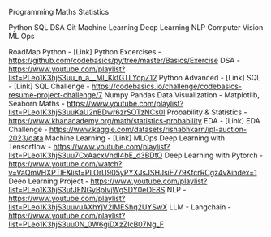 Programming
Maths 
Statistics

Python
SQL
DSA
Git
Machine Learning
Deep Learning
NLP
Computer Vision
ML Ops

RoadMap 
Python - [Link]
Python Excercises - https://github.com/codebasics/py/tree/master/Basics/Exercise
DSA - https://www.youtube.com/playlist?list=PLeo1K3hjS3uu_n_a__MI_KktGTLYopZ12
Python Advanced - [Link]
SQL - [Link]
SQL Challenge - https://codebasics.io/challenge/codebasics-resume-project-challenge/7
Numpy
Pandas
Data Visualization - Matplotlib, Seaborn
Maths - https://www.youtube.com/playlist?list=PLeo1K3hjS3uuKaU2nBDwr6zrSOTzNCs0l
Probability & Statistics - https://www.khanacademy.org/math/statistics-probability
EDA - [Link]
EDA Challenge - https://www.kaggle.com/datasets/rishabhkarn/ipl-auction-2023/data
Machine Learning - [Link]
MLOps
Deep Learning with Tensorflow - https://www.youtube.com/playlist?list=PLeo1K3hjS3uu7CxAacxVndI4bE_o3BDtO
Deep Learning with Pytorch - https://www.youtube.com/watch?v=VaQmVHXPTlE&list=PLOrU905yPYXJsJSHJsiE779KfcrRCgz4v&index=1
Deeo Learning Project - https://www.youtube.com/playlist?list=PLeo1K3hjS3utJFNGyBpIvjWgSDY0eOE8S
NLP - https://www.youtube.com/playlist?list=PLeo1K3hjS3uuvuAXhYjV2lMEShq2UYSwX
LLM - Langchain - https://www.youtube.com/playlist?list=PLeo1K3hjS3uu0N_0W6giDXzZIcB07Ng_F


